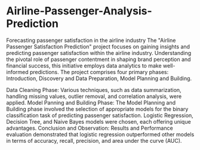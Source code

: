 # Airline-Passenger-Analysis-Prediction
Forecasting passenger satisfaction in the airline industry
The "Airline Passenger Satisfaction Prediction" project focuses on gaining insights and predicting passenger satisfaction within the airline industry. Understanding the pivotal role of passenger contentment in shaping brand perception and financial success, this initiative employs data analytics to make well-informed predictions. The project comprises four primary phases: Introduction, Discovery and Data Preparation, Model Planning and Building.

Data Cleaning Phase: Various techniques, such as data summarization, handling missing values, outlier removal, and correlation analysis, were applied. 
Model Panning and Building Phase: The Model Planning and Building phase involved the selection of appropriate models for the binary classification task of predicting passenger satisfaction. Logistic Regression, Decision Tree, and Naive Bayes models were chosen, each offering unique advantages.
Conclusion and Observation: Results and Performance evaluation demonstrated that logistic regression outperformed other models in terms of accuracy, recall, precision, and area under the curve (AUC). 
